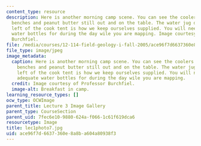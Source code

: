 ```yaml
---
content_type: resource
description: Here is another morning camp scene. You can see the coolers circled as
  benches and peanut butter still out and on the table. The water jug down to the
  left of the cook tent is how we keep ourselves supplied. You will need to have adequate
  water bottles for during the day wile you are mapping. Image courtesy of Professor
  Burchfiel.
file: /media/courses/12-114-field-geology-i-fall-2005/ace96f7d6637360e8a8ba604a80938f3_lec1photo7.jpg
file_type: image/jpeg
image_metadata:
  caption: Here is another morning camp scene. You can see the coolers circled as
    benches and peanut butter still out and on the table. The water jug down to the
    left of the cook tent is how we keep ourselves supplied. You will need to have
    adequate water bottles for during the day wile you are mapping.
  credit: Image courtesy of Professor Burchfiel.
  image-alt: Breakfast in camp.
learning_resource_types: []
ocw_type: OCWImage
parent_title: Lecture 3 Image Gallery
parent_type: CourseSection
parent_uid: 7fec6e10-9880-624a-f066-1c61f619dca6
resourcetype: Image
title: lec1photo7.jpg
uid: ace96f7d-6637-360e-8a8b-a604a80938f3
---
```

